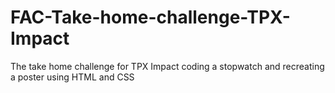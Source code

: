 # FAC-Take-home-challenge-TPX-Impact
The take home challenge for TPX Impact coding a stopwatch and recreating a poster using HTML and CSS
